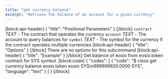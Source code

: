 ```yaml
---
title: "get currency balance"
excerpt: "Retrieve the balance of an account for a given currency"
---
```

[block:api-header]
{
  "title": "Positional Parameters"
}
[/block]
`contract` _TEXT_ - The contract that operates the currency
`account` _TEXT_ - The account to query balances for
`symbol` _TEXT_ - The symbol for the currency if the contract operates multiple currencies
[block:api-header]
{
  "title": "Options"
}
[/block]
There are no options for this subcommand
[block:api-header]
{
  "title": "Example"
}
[/block]
Get balance of eosio from eosio.token contract for SYS symbol. 
[block:code]
{
  "codes": [
    {
      "code": "$ cleos get currency balance eosio.token eosio SYS\n999999920.0000 SYS",
      "language": "text"
    }
  ]
}
[/block]